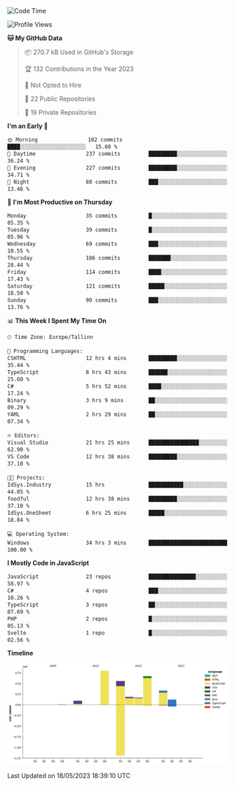 <!--START_SECTION:waka-->
![Code Time](http://img.shields.io/badge/Code%20Time-95%20hrs%2021%20mins-blue)

![Profile Views](http://img.shields.io/badge/Profile%20Views-7-blue)

**🐱 My GitHub Data** 

> 📦 270.7 kB Used in GitHub's Storage 
 > 
> 🏆 132 Contributions in the Year 2023
 > 
> 🚫 Not Opted to Hire
 > 
> 📜 22 Public Repositories 
 > 
> 🔑 19 Private Repositories 
 > 
**I'm an Early 🐤** 

```text
🌞 Morning                102 commits         ████░░░░░░░░░░░░░░░░░░░░░   15.60 % 
🌆 Daytime                237 commits         █████████░░░░░░░░░░░░░░░░   36.24 % 
🌃 Evening                227 commits         █████████░░░░░░░░░░░░░░░░   34.71 % 
🌙 Night                  88 commits          ███░░░░░░░░░░░░░░░░░░░░░░   13.46 % 
```
📅 **I'm Most Productive on Thursday** 

```text
Monday                   35 commits          █░░░░░░░░░░░░░░░░░░░░░░░░   05.35 % 
Tuesday                  39 commits          █░░░░░░░░░░░░░░░░░░░░░░░░   05.96 % 
Wednesday                69 commits          ███░░░░░░░░░░░░░░░░░░░░░░   10.55 % 
Thursday                 186 commits         ███████░░░░░░░░░░░░░░░░░░   28.44 % 
Friday                   114 commits         ████░░░░░░░░░░░░░░░░░░░░░   17.43 % 
Saturday                 121 commits         █████░░░░░░░░░░░░░░░░░░░░   18.50 % 
Sunday                   90 commits          ███░░░░░░░░░░░░░░░░░░░░░░   13.76 % 
```


📊 **This Week I Spent My Time On** 

```text
🕑︎ Time Zone: Europe/Tallinn

💬 Programming Languages: 
CSHTML                   12 hrs 4 mins       █████████░░░░░░░░░░░░░░░░   35.44 % 
TypeScript               8 hrs 43 mins       ██████░░░░░░░░░░░░░░░░░░░   25.60 % 
C#                       5 hrs 52 mins       ████░░░░░░░░░░░░░░░░░░░░░   17.24 % 
Binary                   3 hrs 9 mins        ██░░░░░░░░░░░░░░░░░░░░░░░   09.29 % 
YAML                     2 hrs 29 mins       ██░░░░░░░░░░░░░░░░░░░░░░░   07.34 % 

🔥 Editors: 
Visual Studio            21 hrs 25 mins      ████████████████░░░░░░░░░   62.90 % 
VS Code                  12 hrs 38 mins      █████████░░░░░░░░░░░░░░░░   37.10 % 

🐱‍💻 Projects: 
IdSys.Industry           15 hrs              ███████████░░░░░░░░░░░░░░   44.05 % 
foodful                  12 hrs 38 mins      █████████░░░░░░░░░░░░░░░░   37.10 % 
IdSys.OneSheet           6 hrs 25 mins       █████░░░░░░░░░░░░░░░░░░░░   18.84 % 

💻 Operating System: 
Windows                  34 hrs 3 mins       █████████████████████████   100.00 % 
```

**I Mostly Code in JavaScript** 

```text
JavaScript               23 repos            ███████████████░░░░░░░░░░   58.97 % 
C#                       4 repos             ███░░░░░░░░░░░░░░░░░░░░░░   10.26 % 
TypeScript               3 repos             ██░░░░░░░░░░░░░░░░░░░░░░░   07.69 % 
PHP                      2 repos             █░░░░░░░░░░░░░░░░░░░░░░░░   05.13 % 
Svelte                   1 repo              █░░░░░░░░░░░░░░░░░░░░░░░░   02.56 % 
```



**Timeline**

![Lines of Code chart](https://raw.githubusercontent.com/Piilu/Piilu/main/assets/bar_graph.png)


 Last Updated on 18/05/2023 18:39:10 UTC
<!--END_SECTION:waka-->